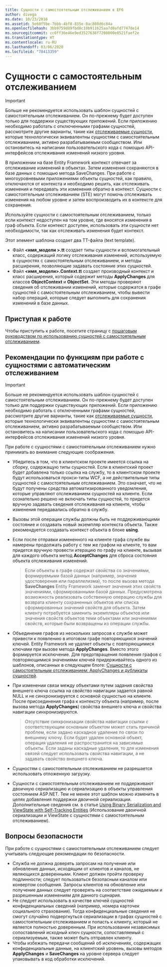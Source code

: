 ```yaml
---
title: Сущности с самостоятельным отслеживанием в EF6
author: divega
ms.date: 10/23/2016
ms.assetid: 5e60f5be-7bbb-4bf8-835e-0ac808d6c84a
ms.openlocfilehash: 3bb9759d89fbd0c10b911625aa7d0afd7747de14
ms.sourcegitcommit: cc0ff36e46e9ed3527638f7208000e8521faef2e
ms.translationtype: HT
ms.contentlocale: ru-RU
ms.lasthandoff: 03/06/2020
ms.locfileid: "78413359"
---
```

# <a name="self-tracking-entities"></a>Сущности с самостоятельным отслеживанием

> [!IMPORTANT]
> Больше не рекомендуется использовать шаблон сущностей с самостоятельным отслеживанием. Он по-прежнему будет доступен только для поддержки существующих приложений. Если приложению необходимо работать с отключенными графами сущностей, рассмотрите другие варианты, такие как [отслеживаемые сущности](https://trackableentities.github.io/), которые технологически эквивалентны сущностям с самостоятельным отслеживанием, активно разрабатываемым сообществом. Или остановитесь на написании пользовательского кода с помощью API-интерфейсов отслеживания изменений низкого уровня.

В приложении на базе Entity Framework контекст отвечает за отслеживание изменений в объектах. Затем изменения сохраняются в базе данных с помощью метода SaveChanges. При работе с многоуровневыми приложениями объекты сущностей, как правило, отключаются от контекста и необходимо решить, как отслеживать изменения и передавать эти изменения обратно в контекст. Сущности с самостоятельным отслеживанием (STE) могут помочь отслеживать изменения на любом уровне и затем воспроизводить их в контексте для сохранения.  

Используйте сущности с самостоятельным отслеживанием, только если контекст недоступен на том уровне, где вносятся изменения в граф объекта. Если контекст доступен, использовать эти сущности нет необходимости, так как отслеживать изменения будет контекст.  

Этот элемент шаблона создает два TT-файла (text template).  

- Файл **\<имя_модели \>.tt** создает типы сущности и вспомогательный класс, содержащий логику отслеживания изменений, используемую в сущностях с самостоятельным отслеживанием, и методы расширения, позволяющие задавать состояние этих сущностей.  
- Файл **\<имя_модели\>.Context.tt** создает производный контекст и класс расширения, который содержит методы **ApplyChanges** для классов **ObjectContext** и **ObjectSet**. Эти методы проверяют сведения об отслеживании изменений, которые содержатся в графе сущностей с самостоятельным отслеживанием, чтобы вывести набор операций, которые следует выполнить для сохранения изменений в базе данных.  

## <a name="get-started"></a>Приступая к работе  

Чтобы приступить к работе, посетите страницу с [пошаговым руководством по использованию сущностей с самостоятельным отслеживанием](walkthrough.md).  

## <a name="functional-considerations-when-working-with-self-tracking-entities"></a>Рекомендации по функциям при работе с сущностями с автоматическим отслеживанием  
> [!IMPORTANT]
> Больше не рекомендуется использовать шаблон сущностей с самостоятельным отслеживанием. Он по-прежнему будет доступен только для поддержки существующих приложений. Если приложению необходимо работать с отключенными графами сущностей, рассмотрите другие варианты, такие как [отслеживаемые сущности](https://trackableentities.github.io/), которые технологически эквивалентны сущностям с самостоятельным отслеживанием, активно разрабатываемым сообществом. Или остановитесь на написании пользовательского кода с помощью API-интерфейсов отслеживания изменений низкого уровня.

При работе с сущностями с самостоятельным отслеживанием нужно принимать во внимание следующие соображения.  

- Убедитесь в том, что в клиентском проекте имеется ссылка на сборку, содержащую типы сущностей. Если в клиентский проект будет добавлена только ссылка на службу, то в клиентском проекте будут использоваться прокси-типы WCF, а не действительные типы сущностей с самостоятельным отслеживанием. Это означает, что не будут получены средства автоматизированного уведомления, которые управляют отслеживанием сущностей на клиенте. Если сознательно решено не включать типы сущностей, то придется вручную задавать сведения отслеживания на клиенте, чтобы изменения передавались обратно в службу.  
- Вызовы этой операции службы должны быть не поддерживающими состояние и создавать новый экземпляр контекста объекта. Также рекомендуется создавать контекст объекта в блоке **using**.  
- Если после отправки измененного на клиенте графа службе вы намерены продолжать работу с тем же графом на клиенте, то вам придется вручную провести итерацию по графу на клиенте, вызывая для каждого объекта метод **AcceptChanges** для сброса состояния объекта отслеживания изменений.  

    > Если объекты в графе содержат свойства со значениями, формируемыми базой данных (например, значения удостоверения или параллелизма), то после вызова метода **SaveChanges** Entity Framework заменит значения этих свойств значениями, сформированными базой данных. Предусмотрена возможность реализовать собственную операцию службы для возврата клиенту сохраненных объектов или списка сформированных значений свойств для объекта. Затем клиенту потребуется заменить экземпляры объектов или значения свойств объектов теми объектами или значениями свойств, которые были возвращены из операции службы.  
- Объединение графов из нескольких запросов к службе может привести к появлению в итоговом графе повторяющихся значений ключей. Entity Framework не удаляет объекты с повторяющимися ключами при вызове метода **ApplyChanges**. Вместо этого формируется исключение. Для предотвращения появления графов с повторяющимися значениями ключей придерживайтесь одного из шаблонов, описанных в следующем блоге: [Сущности с самостоятельным отслеживанием: ApplyChanges и дубликаты сущностей](https://go.microsoft.com/fwlink/?LinkID=205119&clcid=0x409).  
- При изменении связи между объектами путем задания свойства внешнего ключа ссылка на свойство навигации задается равной NULL и не синхронизируется с основной сущностью на клиенте. После присоединения графа к контексту объекта (например, после вызова метода **ApplyChanges**) свойства внешнего ключа и свойства навигации синхронизируются.  

    > Отсутствие синхронизации свойства навигации ссылки с соответствующим основным объектом может стать причиной проблем, если задано каскадное удаление по связи по внешнему ключу. Если будет удален основной объект, операция удаления не распространится на зависимые объекты. Если заданы каскадные удаления, то для изменения связей следует использовать свойства навигации, а не задавать свойство внешнего ключа.  
- Сущностям с самостоятельным отслеживанием не разрешается использовать отложенную загрузку.  
- Сущности с самостоятельным отслеживанием не поддерживают двоичную сериализацию и сериализацию в объекты управления состоянием ASP.NET. Тем не менее этот шаблон можно изменить в целях добавления поддержки двоичной сериализации. Дополнительные сведения см. в статье [Using Binary Serialization and ViewState with Self-Tracking Entities](https://go.microsoft.com/fwlink/?LinkId=199208) (Использование двоичной сериализации и ViewState с сущностями с самостоятельным отслеживанием).  

## <a name="security-considerations"></a>Вопросы безопасности  

При работе с сущностями с самостоятельным отслеживанием следует учитывать следующие рекомендации по безопасности.  

- Служба не должна доверять запросам на получение или обновление данных, исходящим от клиентов и каналов, не являющихся доверенными. Клиент должен пройти проверку подлинности; следует пользоваться безопасным каналом или конвертом сообщения. Запросы клиентов на обновление или получение данных следует проверять на соответствие ожидаемым и разрешенным изменениям для данного сценария.  
- Не следует использовать в качестве ключей сущностей конфиденциальных сведений (например, номера карточек социального страхования). Тогда конфиденциальные сведения не смогут случайно подвергнуться сериализации в графах сущностей с самостоятельным отслеживанием и попасть к клиенту, который не является полностью доверенным. При использовании независимых сопоставлений исходный ключ сущности, сопоставляемый с сериализуемым, также может быть отправлен клиенту.  
- Чтобы избежать передачи сообщений об исключениях, содержащих конфиденциальные данные, на клиентский уровень, вызовы методов **ApplyChanges** и **SaveChanges** на уровне сервера следует упаковывать в код обработки исключений.  
